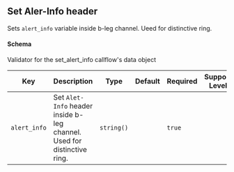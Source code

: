 ## Set Aler-Info header

Sets `alert_info` variable inside b-leg channel. Ueed for distinctive ring.

#### Schema

Validator for the set_alert_info callflow's data object



Key | Description | Type | Default | Required | Support Level
--- | ----------- | ---- | ------- | -------- | -------------
`alert_info` | Set `Alet-Info` header inside b-leg channel. Used for distinctive ring. | `string()` |   | `true` |  



